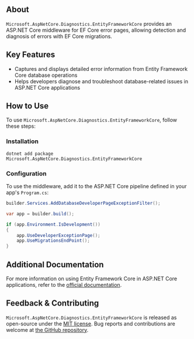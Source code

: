 ## About

`Microsoft.AspNetCore.Diagnostics.EntityFrameworkCore` provides an ASP.NET Core middleware for EF Core error pages, allowing detection and diagnosis of errors with EF Core migrations.

## Key Features

* Captures and displays detailed error information from Entity Framework Core database operations
* Helps developers diagnose and troubleshoot database-related issues in ASP.NET Core applications

## How to Use

To use `Microsoft.AspNetCore.Diagnostics.EntityFrameworkCore`, follow these steps:

### Installation

```shell
dotnet add package Microsoft.AspNetCore.Diagnostics.EntityFrameworkCore
```

### Configuration

To use the middleware, add it to the ASP.NET Core pipeline defined in your app's `Program.cs`:

```csharp
builder.Services.AddDatabaseDeveloperPageExceptionFilter();

var app = builder.build();

if (app.Environment.IsDevelopment())
{
    app.UseDeveloperExceptionPage();
    app.UseMigrationsEndPoint();
}
```

## Additional Documentation

For more information on using Entity Framework Core in ASP.NET Core applications, refer to the [official documentation](https://learn.microsoft.com/aspnet/core/data/ef-rp/intro).

## Feedback & Contributing

`Microsoft.AspNetCore.Diagnostics.EntityFrameworkCore` is released as open-source under the [MIT license](https://licenses.nuget.org/MIT). Bug reports and contributions are welcome at [the GitHub repository](https://github.com/dotnet/aspnetcore).
